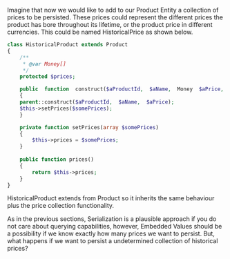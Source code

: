 Imagine that now we would like to add to our Product Entity a collection of prices to be persisted. These prices could represent the different prices the product has bore throughout its lifetime, or the product price in different currencies. This could be named HistoricalPrice as shown below.



```php
class HistoricalProduct extends Product
{
    /**
     * @var Money[]
     */
    protected $prices;

    public  function  construct($aProductId,  $aName,  Money  $aPrice,  array  $someP\ rices)
    {
    parent::construct($aProductId,  $aName,  $aPrice);
    $this->setPrices($somePrices);
    }

    private function setPrices(array $somePrices)
    {
        $this->prices = $somePrices;
    }
    
    public function prices()
    {
        return $this->prices;
    }
}
```



HistoricalProduct extends from Product so it inherits the same behaviour plus the price collection functionality.

As in the previous sections, Serialization is a plausible approach if you do not care about querying capabilities, however, Embedded Values should be a possibility if we know exactly how many prices we want to persist. But, what happens if we want to persist a undetermined collection of historical prices?


